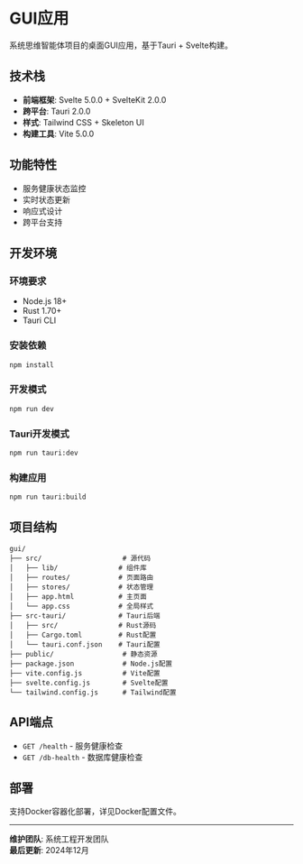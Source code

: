 # GUI应用

系统思维智能体项目的桌面GUI应用，基于Tauri + Svelte构建。

## 技术栈

- **前端框架**: Svelte 5.0.0 + SvelteKit 2.0.0
- **跨平台**: Tauri 2.0.0
- **样式**: Tailwind CSS + Skeleton UI
- **构建工具**: Vite 5.0.0

## 功能特性

- 服务健康状态监控
- 实时状态更新
- 响应式设计
- 跨平台支持

## 开发环境

### 环境要求
- Node.js 18+
- Rust 1.70+
- Tauri CLI

### 安装依赖
```bash
npm install
```

### 开发模式
```bash
npm run dev
```

### Tauri开发模式
```bash
npm run tauri:dev
```

### 构建应用
```bash
npm run tauri:build
```

## 项目结构

```
gui/
├── src/                    # 源代码
│   ├── lib/               # 组件库
│   ├── routes/            # 页面路由
│   ├── stores/            # 状态管理
│   ├── app.html           # 主页面
│   └── app.css            # 全局样式
├── src-tauri/             # Tauri后端
│   ├── src/               # Rust源码
│   ├── Cargo.toml         # Rust配置
│   └── tauri.conf.json    # Tauri配置
├── public/                 # 静态资源
├── package.json            # Node.js配置
├── vite.config.js          # Vite配置
├── svelte.config.js        # Svelte配置
└── tailwind.config.js      # Tailwind配置
```

## API端点

- `GET /health` - 服务健康检查
- `GET /db-health` - 数据库健康检查

## 部署

支持Docker容器化部署，详见Docker配置文件。

---

**维护团队**: 系统工程开发团队  
**最后更新**: 2024年12月
